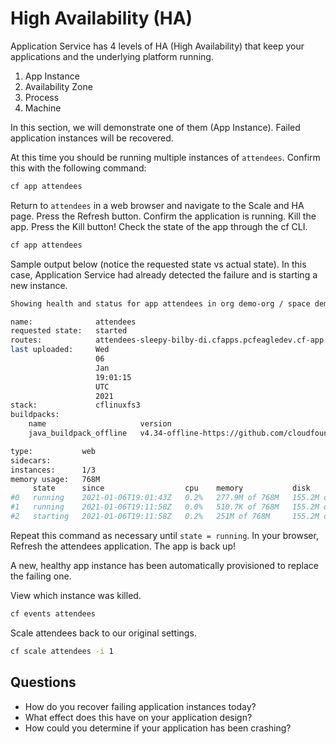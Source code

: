 # High Availability (HA)

Application Service has 4 levels of HA (High Availability) that keep your applications and the underlying platform running.
1. App Instance
1. Availability Zone
1. Process
4. Machine

In this section, we will demonstrate one of them (App Instance). Failed application instances will be recovered.

At this time you should be running multiple instances of `attendees`. Confirm this with the following command:
```sh
cf app attendees
```

Return to `attendees` in a web browser and navigate to the Scale and HA page. Press the Refresh button. Confirm the application is running.
Kill the app. Press the Kill button!
Check the state of the app through the cf CLI.
```sh
cf app attendees
```

Sample output below (notice the requested state vs actual state). In this case,  Application Service had already detected the failure and is starting a new instance.
```sh
Showing health and status for app attendees in org demo-org / space demo-space as admin...

name:              attendees
requested state:   started
routes:            attendees-sleepy-bilby-di.cfapps.pcfeagledev.cf-app.com
last uploaded:     Wed
                   06
                   Jan
                   19:01:15
                   UTC
                   2021
stack:             cflinuxfs3
buildpacks:
	name                     version                                                                    detect output   buildpack name
	java_buildpack_offline   v4.34-offline-https://github.com/cloudfoundry/java-buildpack.git#04543c2   java            java

type:           web
sidecars:
instances:      1/3
memory usage:   768M
     state      since                  cpu    memory           disk           details
#0   running    2021-01-06T19:01:43Z   0.2%   277.9M of 768M   155.2M of 1G
#1   running    2021-01-06T19:11:58Z   0.0%   510.7K of 768M   155.2M of 1G
#2   starting   2021-01-06T19:11:58Z   0.2%   251M of 768M     155.2M of 1G
```
Repeat this command as necessary until `state = running`.
In your browser, Refresh the attendees application.
The app is back up!

A new, healthy app instance has been automatically provisioned to replace the failing one.

View which instance was killed.
```sh
cf events attendees
```

Scale attendees back to our original settings.
```sh
cf scale attendees -i 1
```

## Questions
* How do you recover failing application instances today?
* What effect does this have on your application design?
* How could you determine if your application has been crashing?

